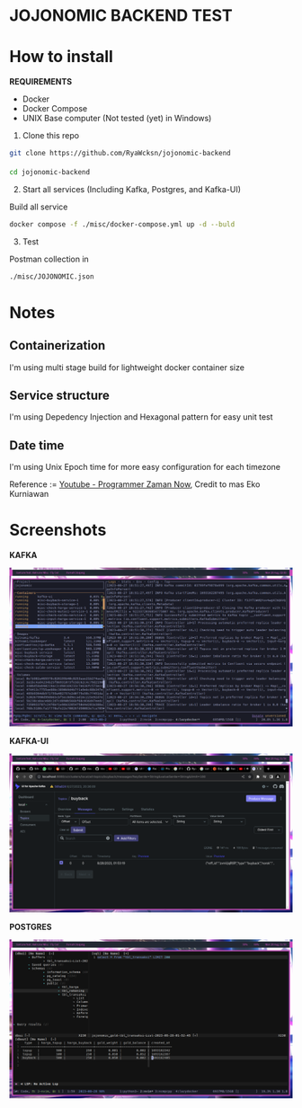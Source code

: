 # JOJONOMIC BACKEND TEST

# How to install

**REQUIREMENTS**

- Docker
- Docker Compose
- UNIX Base computer (Not tested (yet) in Windows)

1. Clone this repo
```sh
git clone https://github.com/RyaWcksn/jojonomic-backend

cd jojonomic-backend
```

2. Start all services (Including Kafka, Postgres, and Kafka-UI)

Build all service 

```sh
docker compose -f ./misc/docker-compose.yml up -d --buld 
```

3. Test

Postman collection in

```sh
./misc/JOJONOMIC.json
```

# Notes

## Containerization

I'm using multi stage build for lightweight docker container size

## Service structure

I'm using Depedency Injection and Hexagonal pattern for easy unit test

## Date time

I'm using Unix Epoch time for more easy configuration for each timezone

Reference := [Youtube - Programmer Zaman Now](https://www.youtube.com/watch?v=nEOEvWm5yPA&t), Credit to mas Eko Kurniawan

# Screenshots

**KAFKA**

![Kafka](./misc/kafka.png)

**KAFKA-UI**

![Kafka-ui](./misc/kafka-ui.png)

**POSTGRES**

![Postgres](./misc/postgres.png)
